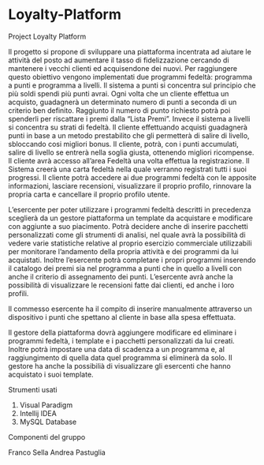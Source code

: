 # Loyalty-Platform
Project Loyalty Platform


Il progetto si propone di sviluppare una piattaforma incentrata ad aiutare le attività del posto ad aumentare il tasso di fidelizzazione cercando di mantenere i vecchi clienti ed acquisendone dei nuovi. Per raggiungere questo obiettivo vengono implementati due programmi fedeltà: programma a punti e programma a livelli. 
Il sistema a punti si concentra sul principio che più soldi spendi più punti avrai. Ogni volta che un cliente effettua un acquisto, guadagnerà un determinato numero di punti a seconda di un criterio ben definito. Raggiunto il numero di punto richiesto potrà poi spenderli per riscattare i premi dalla “Lista Premi”.
Invece il sistema a livelli si concentra su strati di fedeltà. Il cliente effettuando acquisti guadagnerà punti in base a un metodo prestabilito che gli permetterà di salire di livello, sbloccando cosi migliori bonus. Il cliente, potrà, con i punti accumulati, salire di livello se entrerà nella soglia giusta, ottenendo migliori ricompense.
Il cliente avrà accesso all’area Fedeltà una volta effettua la registrazione. Il Sistema creerà una carta fedeltà nella quale verranno registrati tutti i suoi progressi.  Il cliente potrà accedere ai due programmi fedeltà con le apposite informazioni, lasciare recensioni, visualizzare il proprio profilo, rinnovare la propria carta e cancellare il proprio profilo utente.

L’esercente per poter utilizzare i programmi fedeltà descritti in precedenza sceglierà da un gestore piattaforma un template da acquistare e modificare con aggiunte a suo piacimento. Potrà decidere anche di inserire pacchetti personalizzati come gli strumenti di analisi, nel quale avrà la possibilità di vedere varie statistiche relative al proprio esercizio commerciale utilizzabili per monitorare l’andamento della propria attività e dei programmi da lui acquistati. Inoltre l’esercente potrà completare i propri programmi inserendo il catalogo dei premi sia nel programma a punti che in quello a livelli con anche il criterio di assegnamento dei punti.  L’esercente avrà anche la possibilità di visualizzare le recensioni fatte dai clienti, ed anche i loro profili.

Il commesso esercente ha il compito di inserire manualmente attraverso un dispositivo i punti che spettano al cliente in base alla spesa effettuata.



Il gestore della piattaforma dovrà aggiungere modificare ed eliminare i programmi fedeltà, i template e i pacchetti personalizzati da lui creati. Inoltre potrà impostare una data di scadenza a un programma e, al raggiungimento di quella data quel programma si eliminerà da solo. Il gestore ha anche la possibilià di visualizzare gli esercenti che hanno acquistato i suoi template.



Strumenti usati

1) Visual Paradigm
2) Intellij IDEA
3) MySQL Database


Componenti del gruppo

Franco Sella
Andrea Pastuglia
